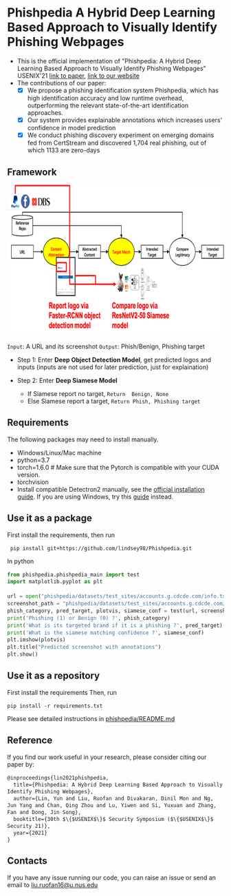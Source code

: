 # Phishpedia A Hybrid Deep Learning Based Approach to Visually Identify Phishing Webpages

- This is the official implementation of "Phishpedia: A Hybrid Deep Learning Based Approach to Visually Identify Phishing Webpages" USENIX'21 [link to paper](https://www.usenix.org/system/files/sec21fall-lin.pdf), [link to our website](https://sites.google.com/view/phishpedia-site/home?authuser=0)
- The contributions of our paper:
   - [x] We propose a phishing identification system Phishpedia, which has high identification accuracy and low runtime overhead, outperforming the relevant state-of-the-art identification approaches. 
   - [x] Our system provides explainable annotations which increases users' confidence in model prediction
   - [x] We conduct phishing discovery experiment on emerging domains fed from CertStream and discovered 1,704 real phishing, out of which 1133 are zero-days   

## Framework
    
<img src="phishpedia/big_pic/overview.png" style="width:2000px;height:350px"/>

```Input```: A URL and its screenshot ```Output```: Phish/Benign, Phishing target
- Step 1: Enter <b>Deep Object Detection Model</b>, get predicted logos and inputs (inputs are not used for later prediction, just for explaination)

- Step 2: Enter <b>Deep Siamese Model</b>
    - If Siamese report no target, ```Return  Benign, None```
    - Else Siamese report a target, ```Return Phish, Phishing target``` 
    
## Requirements
The following packages may need to install manually.
- Windows/Linux/Mac machine 
- python=3.7 
- torch=1.6.0 # Make sure that the Pytorch is compatible with your CUDA version.
- torchvision
- Install compatible Detectron2 manually, see the [official installation guide](https://detectron2.readthedocs.io/en/latest/tutorials/install.html). If you are using Windows, try this [guide](https://dgmaxime.medium.com/how-to-easily-install-detectron2-on-windows-10-39186139101c) instead.


## Use it as a package
First install the requirements, then run
```
 pip install git+https://github.com/lindsey98/Phishpedia.git
```
In python
```python
from phishpedia.phishpedia_main import test
import matplotlib.pyplot as plt

url = open("phishpedia/datasets/test_sites/accounts.g.cdcde.com/info.txt").read().strip()
screenshot_path = "phishpedia/datasets/test_sites/accounts.g.cdcde.com/shot.png"
phish_category, pred_target, plotvis, siamese_conf = test(url, screenshot_path)
print('Phishing (1) or Benign (0) ?', phish_category)
print('What is its targeted brand if it is a phishing ?', pred_target)
print('What is the siamese matching confidence ?', siamese_conf)
plt.imshow(plotvis)
plt.title("Predicted screenshot with annotations")
plt.show()
```

## Use it as a repository
First install the requirements
Then, run
```
pip install -r requirements.txt
```
Please see detailed instructions in [phishpedia/README.md](phishpedia/README.md)

## Reference 
If you find our work useful in your research, please consider citing our paper by:
```
@inproceedings{lin2021phishpedia,
  title={Phishpedia: A Hybrid Deep Learning Based Approach to Visually Identify Phishing Webpages},
  author={Lin, Yun and Liu, Ruofan and Divakaran, Dinil Mon and Ng, Jun Yang and Chan, Qing Zhou and Lu, Yiwen and Si, Yuxuan and Zhang, Fan and Dong, Jin Song},
  booktitle={30th $\{$USENIX$\}$ Security Symposium ($\{$USENIX$\}$ Security 21)},
  year={2021}
}
```
## Contacts
If you have any issue running our code, you can raise an issue or send an email to liu.ruofan16@u.nus.edu

